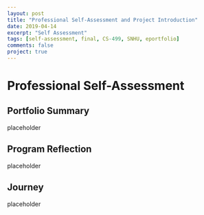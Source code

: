 ```yaml
---
layout: post
title: "Professional Self-Assessment and Project Introduction"
date: 2019-04-14
excerpt: "Self Assessment"
tags: [self-assessment, final, CS-499, SNHU, eportfolio]
comments: false
project: true
---
```


# Professional Self-Assessment

## Portfolio Summary

placeholder

## Program Reflection

placeholder

## Journey

placeholder

